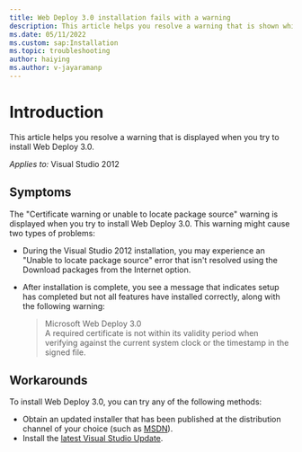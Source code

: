 ```yaml
---
title: Web Deploy 3.0 installation fails with a warning
description: This article helps you resolve a warning that is shown while installing Web Deploy 3.0.
ms.date: 05/11/2022
ms.custom: sap:Installation
ms.topic: troubleshooting
author: haiying
ms.author: v-jayaramanp
---
```


# Introduction 

This article helps you resolve a warning that is displayed when you try to install Web Deploy 3.0. 

_Applies to:_&nbsp;Visual Studio 2012

## Symptoms

The "Certificate warning or unable to locate package source" warning is displayed when you try to install Web Deploy 3.0. This warning might cause two types of problems:

- During the Visual Studio 2012 installation, you may experience an "Unable to locate package source" error that isn't resolved using the Download packages from the Internet option.
- After installation is complete, you see a message that indicates setup has completed but not all features have installed correctly, along with the following warning:

    > Microsoft Web Deploy 3.0  
    > A required certificate is not within its validity period when verifying against the current system clock or the timestamp in the signed file.

## Workarounds

To install Web Deploy 3.0, you can try any of the following methods:

- Obtain an updated installer that has been published at the distribution channel of your choice (such as [MSDN](https://msdn.microsoft.com/subscriptions/securedownloads)).
- Install the [latest Visual Studio Update](https://visualstudio.microsoft.com/).
